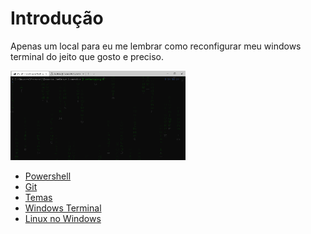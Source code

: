 # Introdução
Apenas um local para eu me lembrar como reconfigurar meu windows terminal do jeito que gosto e preciso. 

<img src="./windows-terminal/windows-terminal.gif" title="Windows Terminal" width="280" /> 

- [Powershell](./powershell/readme.md)
- [Git](./git/readme.md)
- [Temas](./themes/readme.md)
- [Windows Terminal](./windows-terminal/readme.md)
- [Linux no Windows](./wsl/readme.md)
